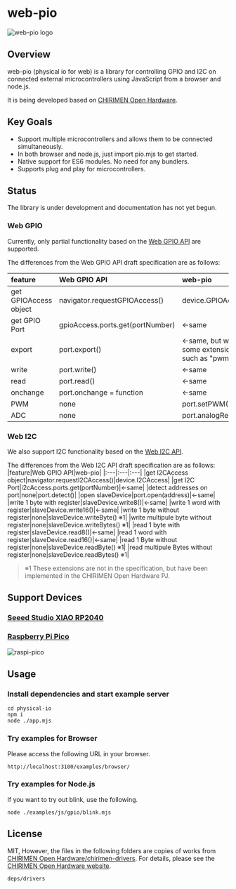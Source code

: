 # web-pio

![web-pio logo](./tree/main/imgs/web-pio.png)

## Overview

web-pio (physical io for web) is a library for controlling GPIO and I2C on connected external microcontrollers using JavaScript from a browser and node.js.

It is being developed based on [CHIRIMEN Open Hardware](https://github.com/chirimen-oh/chirimen).

## Key Goals

- Support multiple microcontrollers and allows them to be connected simultaneously.
- In both browser and node.js, just import pio.mjs to get started.
- Native support for ES6 modules. No need for any bundlers.
- Supports plug and play for microcontrollers.

## Status

The library is under development and documentation has not yet begun.

### Web GPIO

Currently, only partial functionality based on the [Web GPIO API](https://browserobo.github.io/WebGPIO/) are supported.

The differences from the Web GPIO API draft specification are as follows:

|feature|Web GPIO API|web-pio|
|:---|:---|:---|
|get GPIOAccess object|navigator.requestGPIOAccess()|device.GPIOAccess|
|get GPIO Port|gpioAccess.ports.get(portNumber)|←same|
|export|port.export()|←same, but with some extensions such as "pwm"|
|write|port.write()|←same|
|read|port.read()|←same|
|onchange|port.onchange = function|←same|
|PWM|none|port.setPWM()|
|ADC|none|port.analogRead()|

### Web I2C

We also support I2C functionality based on the [Web I2C API](https://browserobo.github.io/WebI2C/).

The differences from the Web I2C API draft specification are as follows:
|feature|Web GPIO API|web-pio|
|:---|:---|:---|
|get I2CAccess object|navigator.requestI2CAccess()|device.I2CAccess|
|get I2C Port|i2cAccess.ports.get(portNumber)|←same|
|detect addresses on port|none|port.detect()|
|open slaveDevice|port.open(address)|←same|
|write 1 byte with register|slaveDevice.write8()|←same|
|write 1 word with register|slaveDevice.write16()|←same|
|write 1 byte without register|none|slaveDevice.writeByte() ※1|
|write multipule byte without register|none|slaveDevice.writeBytes() ※1|
|read 1 byte with register|slaveDevice.read8()|←same|
|read 1 word with register|slaveDevice.read16()|←same|
|read 1 Byte without register|none|slaveDevice.readByte() ※1|
|read multipule Bytes without register|none|slaveDevice.readBytes() ※1|

> ※1 These extensions are not in the specification, but have been implemented in the CHIRIMEN Open Hardware PJ.

## Support Devices

### [Seeed Studio XIAO RP2040](https://wiki.seeedstudio.com/XIAO-RP2040/)

### [Raspberry Pi Pico](https://www.raspberrypi.com/products/raspberry-pi-pico/)
![raspi-pico](./tree/main/imgs/pio-raspi-pico-ports.png)

## Usage

### Install dependencies and start example server

```
cd physical-io
npm i
node ./app.mjs
```

### Try examples for Browser

Please access the following URL in your browser.

```
http://localhost:3100/examples/browser/
```
### Try examples for Node.js

If you want to try out blink, use the following.

```
node ./examples/js/gpio/blink.mjs
```

## License

MIT, However, the files in the following folders are copies of works from [CHIRIMEN Open Hardware/chirimen-drivers](https://github.com/chirimen-oh/chirimen-drivers). For details, please see the [CHIRIMEN Open Hardware website](https://github.com/chirimen-oh).

`deps/drivers`





